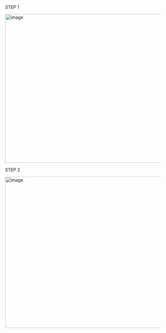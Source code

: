 STEP 1

<img width="1278" height="481" alt="image" src="https://github.com/user-attachments/assets/0064cded-2235-4093-b3c1-c39da1a469ff" />

STEP 2

<img width="1280" height="489" alt="image" src="https://github.com/user-attachments/assets/5a9187c0-109f-4e9a-abad-37e637c70f3e" />
